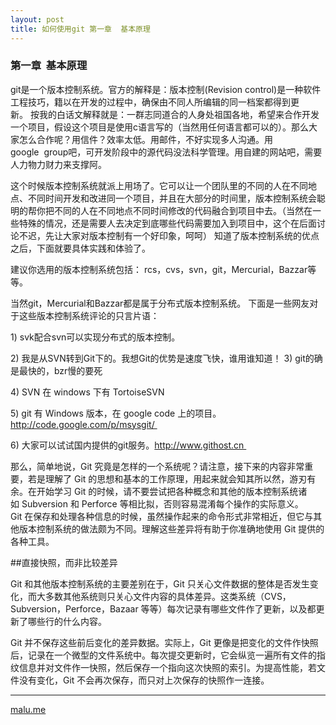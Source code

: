 ```yaml
---
layout: post
title: 如何使用git 第一章  基本原理
---
```


### 第一章  基本原理

git是一个版本控制系统。官方的解释是：版本控制(Revision control)是一种软件工程技巧，籍以在开发的过程中，确保由不同人所编辑的同一档案都得到更新。 按我的白话文解释就是：一群志同道合的人身处祖国各地，希望来合作开发一个项目，假设这个项目是使用c语言写的（当然用任何语言都可以的）。那么大家怎么合作呢？用信件？效率太低。用邮件，不好实现多人沟通。用google  group吧，可开发阶段中的源代码没法科学管理。用自建的网站吧，需要人力物力财力来支撑阿。 

这个时候版本控制系统就派上用场了。它可以让一个团队里的不同的人在不同地点、不同时间开发和改进同一个项目，并且在大部分的时间里，版本控制系统会聪明的帮你把不同的人在不同地点不同时间修改的代码融合到项目中去。（当然在一些特殊的情况，还是需要人去决定到底哪些代码需要加入到项目中，这个在后面讨论不迟，先让大家对版本控制有一个好印象，呵呵） 知道了版本控制系统的优点之后，下面就要具体实践和体验了。

建议你选用的版本控制系统包括： rcs，cvs，svn，git，Mercurial，Bazzar等等。 

当然git，Mercurial和Bazzar都是属于分布式版本控制系统。 下面是一些网友对于这些版本控制系统评论的只言片语： 

1) svk配合svn可以实现分布式的版本控制。 

2) 我是从SVN转到Git下的。我想Git的优势是速度飞快，谁用谁知道！ 3) git的确是最快的，bzr慢的要死 

4) SVN 在 windows 下有 TortoiseSVN 

5) git 有 Windows 版本，在 google code 上的项目。http://code.google.com/p/msysgit/ 

6) 大家可以试试国内提供的git服务。http://www.githost.cn 

那么，简单地说，Git 究竟是怎样的一个系统呢？请注意，接下来的内容非常重要，若是理解了 Git 的思想和基本的工作原理，用起来就会知其所以然，游刃有余。在开始学习 Git 的时候，请不要尝试把各种概念和其他的版本控制系统诸如 Subversion 和 Perforce 等相比拟，否则容易混淆每个操作的实际意义。Git 在保存和处理各种信息的时候，虽然操作起来的命令形式非常相近，但它与其他版本控制系统的做法颇为不同。理解这些差异将有助于你准确地使用 Git 提供的各种工具。


##直接快照，而非比较差异

Git 和其他版本控制系统的主要差别在于，Git 只关心文件数据的整体是否发生变化，而大多数其他系统则只关心文件内容的具体差异。这类系统（CVS，Subversion，Perforce，Bazaar 等等）每次记录有哪些文件作了更新，以及都更新了哪些行的什么内容。

Git 并不保存这些前后变化的差异数据。实际上，Git 更像是把变化的文件作快照后，记录在一个微型的文件系统中。每次提交更新时，它会纵览一遍所有文件的指纹信息并对文件作一快照，然后保存一个指向这次快照的索引。为提高性能，若文件没有变化，Git 不会再次保存，而只对上次保存的快照作一连接。


----------
[malu.me](http://malu.me)
